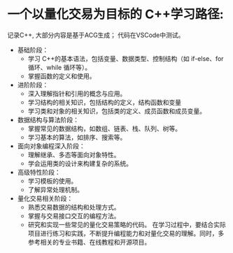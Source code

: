 #  一个以量化交易为目标的 C++学习路径:
记录C++, 大部分内容是基于ACG生成； 代码在VSCode中测试。
+  基础阶段：
    + 学习 C++的基本语法，包括变量、数据类型、控制结构（如 if-else、for 循环、while 循环等）。
    + 掌握函数的定义和使用。
+ 进阶阶段：
    + 深入理解指针和引用的概念与应用。
    + 学习结构的相关知识，包括结构的定义，结构函数和变量
    + 学习类和对象的相关知识，包括类的定义、成员函数和成员变量。
+ 数据结构与算法阶段：
    +  掌握常见的数据结构，如数组、链表、栈、队列、树等。
    +  学习基本的算法，如排序、搜索等。
+ 面向对象编程深入阶段：
    + 理解继承、多态等面向对象特性。
    + 学会运用类的设计来构建复杂的系统。
+  高级特性阶段：
    + 学习模板的使用。
    + 了解异常处理机制。
+ 量化交易相关阶段：
    + 熟悉交易数据的结构和处理方式。
    + 掌握与交易接口交互的编程方法。
    + 研究和实现一些常见的量化交易策略的代码。
在学习过程中，要结合实际项目进行练习和实践，不断提升编程能力和对量化交易的理解。同时，多参考相关的专业书籍、在线教程和开源项目。
